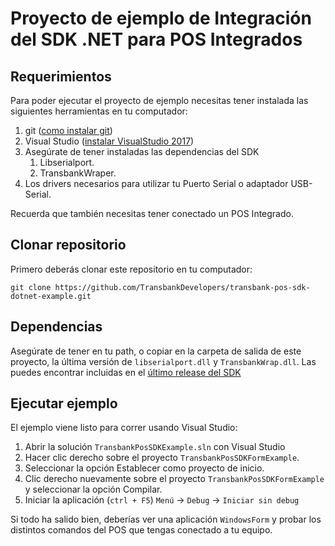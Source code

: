 # Proyecto de ejemplo de Integración del SDK .NET para POS Integrados

## Requerimientos

Para poder ejecutar el proyecto de ejemplo necesitas tener instalada las siguientes herramientas
en tu computador:

1. git ([como instalar git][git_install])
2. Visual Studio ([instalar VisualStudio 2017][visualstudio_install])
3. Asegúrate de tener instaladas las dependencias del SDK
   1. Libserialport.
   2. TransbankWraper.
4. Los drivers necesarios para utilizar tu Puerto Serial o adaptador USB-Serial.

[git_install]: https://git-scm.com/book/en/v2/Getting-Started-Installing-Git
[visualstudio_install]: https://visualstudio.microsoft.com/es/downloads/

Recuerda que también necesitas tener conectado un POS Integrado.

## Clonar repositorio

Primero deberás clonar este repositorio en tu computador:

````batch
git clone https://github.com/TransbankDevelopers/transbank-pos-sdk-dotnet-example.git
````
## Dependencias

Asegúrate de tener en tu path, o copiar en la carpeta de salida de este proyecto, la última versión de `libserialport.dll` y `TransbankWrap.dll`. Las puedes encontrar incluidas en el [último release del SDK](https://github.com/TransbankDevelopers/transbank-pos-sdk-c/releases/latest)

## Ejecutar ejemplo

El ejemplo viene listo para correr usando Visual Studio:

1. Abrir la solución `TransbankPosSDKExample.sln` con Visual Studio
2. Hacer clic derecho sobre el proyecto `TransbankPosSDKFormExample`.
3. Seleccionar la opción Establecer como proyecto de inicio.
4. Clic derecho nuevamente sobre el proyecto `TransbankPosSDKFormExample` y seleccionar la opción Compilar.
5. Iniciar la aplicación (`ctrl + F5`) `Menú` -> `Debug` -> `Iniciar sin debug`

Si todo ha salido bien, deberías ver una aplicación `WindowsForm` y probar los distintos comandos del POS que tengas conectado a tu equipo.
